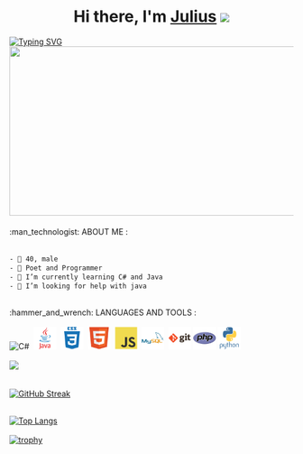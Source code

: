 <h1 align="center">Hi there, I'm <a href="https://juzius.site/" target="_blank">Julius</a> 
    <img src="https://github.com/blackcater/blackcater/raw/main/images/Hi.gif" height="32"/></h1>
    <a href="https://git.io/typing-svg"><img src="https://readme-typing-svg.herokuapp.com?font=Fira+Code&pause=1000&width=435&lines=Student+developer+from+Ukraine" alt="Typing SVG" /></a>
    <div align="center">
      <img src="https://media.giphy.com/media/dWesBcTLavkZuG35MI/giphy.gif" width="600" height="300"/>
    </div>
    <br>
    :man_technologist: ABOUT ME :  
    <br><br>
    
    - 👋 40, male
    - 👀 Poet and Programmer
    - 🌱 I’m currently learning C# and Java
    - 💞️ I’m looking for help with java
    
  <br>
    :hammer_and_wrench: LANGUAGES AND TOOLS :
    <br><br>
    <div>
      <img src="https://user-images.githubusercontent.com/40461634/114240154-134cc400-9955-11eb-9ee7-84a0a2c7e5ba.png" title="C#" alt="C#" width="40" height="40"/>&nbsp;
      <img src="https://github.com/devicons/devicon/blob/master/icons/java/java-original-wordmark.svg" title="Java" alt="Java" width="40" height="40"/>&nbsp;
      <img src="https://github.com/devicons/devicon/blob/master/icons/css3/css3-plain-wordmark.svg"  title="CSS3" alt="CSS" width="40" height="40"/>&nbsp;
      <img src="https://github.com/devicons/devicon/blob/master/icons/html5/html5-original.svg" title="HTML5" alt="HTML" width="40" height="40"/>&nbsp;
      <img src="https://github.com/devicons/devicon/blob/master/icons/javascript/javascript-original.svg" title="JavaScript" alt="JavaScript" width="40" height="40"/>&nbsp;
      <img src="https://github.com/devicons/devicon/blob/master/icons/mysql/mysql-original-wordmark.svg" title="MySQL"  alt="MySQL" width="40" height="40"/>&nbsp;
      <img src="https://github.com/devicons/devicon/blob/master/icons/git/git-original-wordmark.svg" title="Git" **alt="Git" width="40" height="40"/>
      <img src="https://github.com/devicons/devicon/blob/master/icons/php/php-original.svg" title="PHP" **alt="PHP" width="40" height="40"/>
      <img src="https://github.com/devicons/devicon/blob/master/icons/python/python-original-wordmark.svg" title="PYTHON" **alt="PYTHON" width="40" height="40"/>
    </div>
     <br>
<picture>
<source 
  srcset="https://github-readme-stats.vercel.app/api?username=JuliusZiesmann&show_icons=true&theme=radical"
  media="(prefers-color-scheme: dark)"
/>
<source
  srcset="https://github-readme-stats.vercel.app/api?username=JuliusZiesmann&show_icons=true"
  media="(prefers-color-scheme: light), (prefers-color-scheme: no-preference)"
/>
<img src="https://github-readme-stats.vercel.app/api?username=JuliusZiesmann&show_icons=true" />
</picture>
   <br><br>

   [![GitHub Streak](http://github-readme-streak-stats.herokuapp.com?user=JuliusZiesmann&theme=dark&background=000000)](https://git.io/streak-stats)
    <br><br>

   [![Top Langs](https://github-readme-stats.vercel.app/api/top-langs/?username=JuliusZiesmann&layout=compact&theme=vision-friendly-dark&show_icons=true)](https://github.com/anuraghazra/github-readme-stats)
   <br>
   <br>
   [![trophy](https://github-profile-trophy.vercel.app/?username=JuliusZiesmann&theme=algolia)](https://github.com/ryo-ma/github-profile-trophy)
    
    
  <!---
    diplocentrus/diplocentrus is a ✨ special ✨ repository because its `README.md` (this file) appears on your GitHub profile.
    You can click the Preview link to take a look at your changes.
    --->
